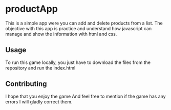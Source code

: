 # productApp

This is a simple app were you can add and delete products from a list. The objective with this app is practice and understand how javascript can manage and show the information with html and css.

## Usage

To run this game locally, you just have to download the files from the repository and run the index.html
 
## Contributing

I hope that you enjoy the game And feel free to mention if the game has any errors I will gladly correct them.
